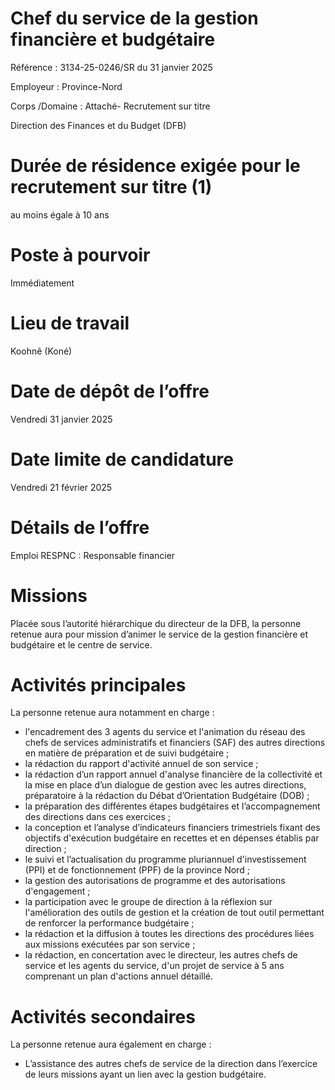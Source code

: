 # Chef du service de la gestion financière et budgétaire

Référence : 3134-25-0246/SR du 31 janvier 2025

Employeur : Province-Nord

Corps /Domaine : Attaché- Recrutement sur titre

Direction des Finances et du Budget (DFB)

# Durée de résidence exigée pour le recrutement sur titre (1)

au moins égale à 10 ans

# Poste à pourvoir

Immédiatement

# Lieu de travail

Koohnê (Koné)

# Date de dépôt de l’offre

Vendredi 31 janvier 2025

# Date limite de candidature

Vendredi 21 février 2025

# Détails de l’offre

Emploi RESPNC : Responsable financier

# Missions

Placée sous l’autorité hiérarchique du directeur de la DFB, la personne retenue aura pour mission d’animer le service de la gestion financière et budgétaire et le centre de service.

# Activités principales

La personne retenue aura notamment en charge :

- l'encadrement des 3 agents du service et l'animation du réseau des chefs de services administratifs et financiers (SAF) des autres directions en matière de préparation et de suivi budgétaire ;
- la rédaction du rapport d'activité annuel de son service ;
- la rédaction d’un rapport annuel d'analyse financière de la collectivité et la mise en place d’un dialogue de gestion avec les autres directions, préparatoire à la rédaction du Débat d’Orientation Budgétaire (DOB) ;
- la préparation des différentes étapes budgétaires et l’accompagnement des directions dans ces exercices ;
- la conception et l’analyse d’indicateurs financiers trimestriels fixant des objectifs d'exécution budgétaire en recettes et en dépenses établis par direction ;
- le suivi et l’actualisation du programme pluriannuel d'investissement (PPI) et de fonctionnement (PPF) de la province Nord ;
- la gestion des autorisations de programme et des autorisations d'engagement ;
- la participation avec le groupe de direction à la réflexion sur l'amélioration des outils de gestion et la création de tout outil permettant de renforcer la performance budgétaire ;
- la rédaction et la diffusion à toutes les directions des procédures liées aux missions exécutées par son service ;
- la rédaction, en concertation avec le directeur, les autres chefs de service et les agents du service, d'un projet de service à 5 ans comprenant un plan d'actions annuel détaillé.

# Activités secondaires

La personne retenue aura également en charge :

- L’assistance des autres chefs de service de la direction dans l’exercice de leurs missions ayant un lien avec la gestion budgétaire.